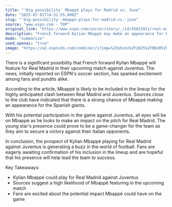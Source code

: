```yaml
---
title: "'Big possibility' Mbappé plays for Madrid vs. Juve"
date: "2025-07-01T14:31:55.000Z"
slug: "'big-possibility'-mbappe-plays-for-madrid-vs.-juve"
source: "www.espn.com - TOP"
original_link: "https://www.espn.com/soccer/story/_/id/45621911/real-madrid-kylian-mbappe-plays-juventus"
description: "French forward Kylian Mbappé may make an appearance for Real Madrid in their upcoming match against Juventus, according to reports from ESPN's soccer section. Sources close to the club have indicated a strong chance of Mbappé being included in the lineup for the highly anticipated clash.  If Mbappé does play against Juventus, all eyes will be on the young star as he looks to make a significant impact on the pitch for Real Madrid. His presence could be a game-changer for the team as they aim to secure a victory against their Italian opponents.  The news of Mbappé potentially playing for Real Madrid against Juventus has generated excitement among fans and pundits in the world of football. Fans are eagerly awaiting confirmation of his inclusion in the lineup and are hopeful that his presence will help lead the team to success in the upcoming match.  Overall, the prospect of Kylian Mbappé featuring for Real Madrid against Juventus is creating a buzz in the football community. With sources suggesting a high likelihood of his participation, fans are looking forward to seeing Mbappé in action and the potential impact he could have on the game."
mode: "summarize"
used_openai: "true"
image: "https://a2.espncdn.com/combiner/i?img=%2Fphoto%2F2025%2F0630%2Fr1513284_1296x729_16%2D9.jpg"
---
```


There is a significant possibility that French forward Kylian Mbappé will feature for Real Madrid in their upcoming match against Juventus. The news, initially reported on ESPN's soccer section, has sparked excitement among fans and pundits alike.

According to the article, Mbappé is likely to be included in the lineup for the highly anticipated clash between Real Madrid and Juventus. Sources close to the club have indicated that there is a strong chance of Mbappé making an appearance for the Spanish giants.

With his potential participation in the game against Juventus, all eyes will be on Mbappé as he looks to make an impact on the pitch for Real Madrid. The young star's presence could prove to be a game-changer for the team as they aim to secure a victory against their Italian opponents.

In conclusion, the prospect of Kylian Mbappé playing for Real Madrid against Juventus is generating a buzz in the world of football. Fans are eagerly awaiting confirmation of his inclusion in the lineup and are hopeful that his presence will help lead the team to success.

Key Takeaways:
- Kylian Mbappé could play for Real Madrid against Juventus
- Sources suggest a high likelihood of Mbappé featuring in the upcoming match
- Fans are excited about the potential impact Mbappé could have on the game